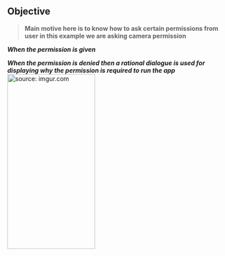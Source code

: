 ## Objective
> **Main  motive  here is to know how to ask certain permissions from user in this example we are asking camera permission**


***When the permission is given***


***When the permission is denied then a rational dialogue is used for displaying  why the permission is required to run the app***
<a href="https://imgur.com/f1MIE4A"><img src="https://i.imgur.com/f1MIE4A.gif" title="source: imgur.com" height=400 width=200 /></a>


